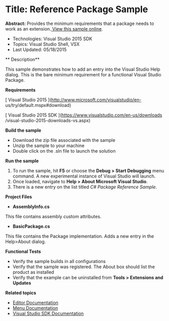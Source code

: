 
# Title: Reference Package Sample

**Abstract:** Provides the minimum requirements that a package needs to work
as an extension.[ View this sample online](https://github.com/Microsoft/VSSDK-Extensibility-Samples).

* Technologies: Visual Studio 2015 SDK
* Topics: Visual Studio Shell, VSX
* Last Updated: 05/18/2015

** Description**

This sample demonstrates how to add an entry into the Visual Studio Help
dialog. This is the bare minimum requirement for a functional Visual Studio
Package.



**Requirements**

[ Visual Studio 2015 ](http://www.microsoft.com/visualstudio/en-
us/try/default.mspx#download)

[ Visual Studio 2015 SDK ](https://www.visualstudio.com/en-us/downloads
/visual-studio-2015-downloads-vs.aspx)



**Build the sample**

  * Download the zip file associated with the sample 
  * Unzip the sample to your machine 
  * Double click on the .sln file to launch the solution 



**Run the sample**

  1. To run the sample, hit **F5** or choose the **Debug &gt; Start Debugging** menu command. A new experimental instance of Visual Studio will launch. 
  2. Once loaded, navigate to **Help &gt; About Microsoft Visual Studio**. 
  3. There is a new entry on the list titled _C# Package Reference Sample_. 



**Project Files**

* **AssemblyInfo.cs**

This file contains assembly custom attributes.

* **BasicPackage.cs**

This file contains the Package implementation. Adds a new entry in the
Help&gt;About dialog.



**Functional Tests**

  * Verify the sample builds in all configurations
  * Verify that the sample was registered. The About box should list the product as installed
  * Verify that the example can be uninstalled from **Tools &gt; Extensions and Updates**



**Related topics**

  * [ Editor Documentation ](https://msdn.microsoft.com/en-us/library/dd885242(v=vs.140).aspx)
  * [ Menu Documentation ](https://msdn.microsoft.com/en-us/library/bb165937(v=vs.140).aspx)
  * [ Visual Studio SDK Documentation ](https://msdn.microsoft.com/en-us/library/bb166441(v=vs.140).aspx)



